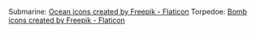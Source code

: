 Submarine: <a href="https://www.flaticon.com/free-icons/ocean" title="ocean icons">Ocean icons created by Freepik - Flaticon</a>
Torpedoe: <a href="https://www.flaticon.com/free-icons/bomb" title="bomb icons">Bomb icons created by Freepik - Flaticon</a>